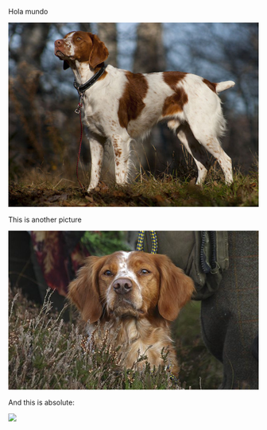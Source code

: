 Hola mundo

![hola imagen](b1.jpg)

This is another picture

![](images/b2.jpg)

And this is absolute:

![](https://cdn-cepbd.nitrocdn.com/fcfxaPESZuStLiWfLmBhZHuaeDfvnrsL/assets/static/optimized/rev-c030f53/dog-breeds/wp-content/uploads/2022/01/brittany-hero.png)

